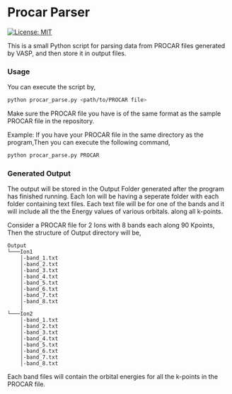 # Procar Parser
[![License: MIT](https://img.shields.io/badge/License-MIT-yellow.svg)](https://opensource.org/licenses/MIT)


This is a small Python script for parsing data from PROCAR files generated by VASP, and then store it in output files.

### Usage
You can execute the script by,

```Bash
python procar_parse.py <path/to/PROCAR file>
```
Make sure the PROCAR file you have is of the same format as the sample PROCAR file in the repository.

Example: If you have your PROCAR file in the same directory as the program,Then you can execute the following command,
```Bash 
python procar_parse.py PROCAR
```

### Generated Output
The output will be stored in the Output Folder generated after the program has finished running. Each Ion will be having a
seperate folder with each folder containing text files. Each text file will be for one of the bands and it will include all the the Energy values of various orbitals.
along all k-points.

Consider a PROCAR file for 2 Ions with 8 bands each along 90 Kpoints, Then the structure of Output directory will be,
```
Output
└───Ion1
    │-band_1.txt
    │-band_2.txt
    │-band_3.txt
    │-band_4.txt
    │-band_5.txt
    │-band_6.txt
    │-band_7.txt
    │-band_8.txt
    │
└───Ion2
    │-band_1.txt
    │-band_2.txt
    │-band_3.txt
    │-band_4.txt
    │-band_5.txt
    │-band_6.txt
    │-band_7.txt
    │-band_8.txt
```

Each band files will contain the orbital energies for all the k-points in the PROCAR file.
